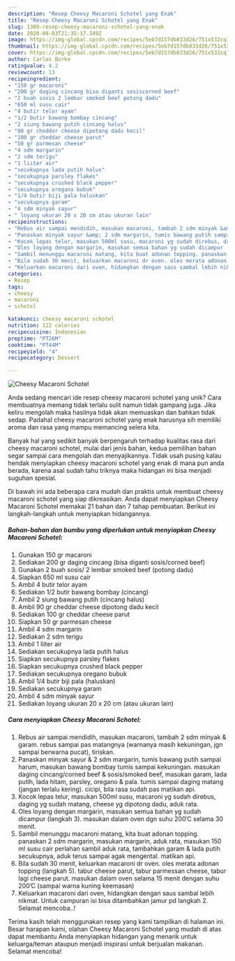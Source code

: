 ```yaml
---
description: "Resep Cheesy Macaroni Schotel yang Enak"
title: "Resep Cheesy Macaroni Schotel yang Enak"
slug: 1389-resep-cheesy-macaroni-schotel-yang-enak
date: 2020-08-03T21:35:17.349Z
image: https://img-global.cpcdn.com/recipes/5eb7d157db833d26/751x532cq70/cheesy-macaroni-schotel-foto-resep-utama.jpg
thumbnail: https://img-global.cpcdn.com/recipes/5eb7d157db833d26/751x532cq70/cheesy-macaroni-schotel-foto-resep-utama.jpg
cover: https://img-global.cpcdn.com/recipes/5eb7d157db833d26/751x532cq70/cheesy-macaroni-schotel-foto-resep-utama.jpg
author: Carlos Burke
ratingvalue: 4.2
reviewcount: 13
recipeingredient:
- "150 gr macaroni"
- "200 gr daging cincang bisa diganti sosiscorned beef"
- "2 buah sosis 2 lembar smoked beef potong dadu"
- "650 ml susu cair"
- "4 butir telor ayam"
- "1/2 butir bawang bombay cincang"
- "2 siung bawang putih cincang halus"
- "90 gr cheddar cheese dipotong dadu kecil"
- "100 gr cheddar cheese parut"
- "50 gr parmesan cheese"
- "4 sdm margarin"
- "2 sdm terigu"
- "1 liiter air"
- "secukupnya lada putih halus"
- "secukupnya parsley flakes"
- "secukupnya crushed black pepper"
- "secukupnya oregano bubuk"
- "1/4 butir biji pala haluskan"
- "secukupnya garam"
- "4 sdm minyak sayur"
- " loyang ukuran 20 x 20 cm atau ukuran lain"
recipeinstructions:
- "Rebus air sampai mendidih, masukan macaroni, tambah 2 sdm minyak &amp; garam. rebus sampai pas matangnya (warnanya masih kekuningan, jgn sampai berwarna pucat), tiriskan."
- "Panaskan minyak sayur &amp; 2 sdm margarin, tumis bawang putih sampai harum, masukan bawang bombay tumis sampai kekuningan. masukan daging cincang/corned beef &amp; sosis/smoked beef, masukan garam, lada putih, lada hitam, parsley, oregano &amp; pala. tumis sampai daging matang (jangan terlalu kering). cicipi, bila rasa sudah pas matikan api."
- "Kocok lepas telur, masukan 500ml susu, macaroni yg sudah direbus, daging yg sudah matang, cheese yg dipotong dadu, aduk rata."
- "Oles loyang dengan margarin, masukan semua bahan yg sudah dicampur (langkah 3). masukan dalam oven dgn suhu 200’C selama 30 menit."
- "Sambil menunggu macaroni matang, kita buat adonan topping. panaskan 2 sdm margarin, masukan margarin, aduk rata, masukan 150 ml susu cair perlahan sambil aduk rata, tambahkan garam &amp; lada putih secukupnya, aduk terus sampai agak mengental. matikan api."
- "Bila sudah 30 menit, keluarkan macaroni dr oven. oles merata adonan topping (langkah 5). tabur cheese parut, tabur parmessan cheese, tabur lagi cheese parut. masukan dalam oven selama 15 menit dengan suhu 200’C (sampai warna kuning keemasan)"
- "Keluarkan macaroni dari oven, hidangkan dengan saus sambal lebih nikmat. Untuk campuran isi bisa ditambahkan jamur pd langkah 2. Selamat mencoba..!"
categories:
- Resep
tags:
- cheesy
- macaroni
- schotel

katakunci: cheesy macaroni schotel 
nutrition: 122 calories
recipecuisine: Indonesian
preptime: "PT26M"
cooktime: "PT44M"
recipeyield: "4"
recipecategory: Dessert

---
```



![Cheesy Macaroni Schotel](https://img-global.cpcdn.com/recipes/5eb7d157db833d26/751x532cq70/cheesy-macaroni-schotel-foto-resep-utama.jpg)

Anda sedang mencari ide resep cheesy macaroni schotel yang unik? Cara membuatnya memang tidak terlalu sulit namun tidak gampang juga. Jika keliru mengolah maka hasilnya tidak akan memuaskan dan bahkan tidak sedap. Padahal cheesy macaroni schotel yang enak harusnya sih memiliki aroma dan rasa yang mampu memancing selera kita.



Banyak hal yang sedikit banyak berpengaruh terhadap kualitas rasa dari cheesy macaroni schotel, mulai dari jenis bahan, kedua pemilihan bahan segar sampai cara mengolah dan menyajikannya. Tidak usah pusing kalau hendak menyiapkan cheesy macaroni schotel yang enak di mana pun anda berada, karena asal sudah tahu triknya maka hidangan ini bisa menjadi suguhan spesial.


Di bawah ini ada beberapa cara mudah dan praktis untuk membuat cheesy macaroni schotel yang siap dikreasikan. Anda dapat menyiapkan Cheesy Macaroni Schotel memakai 21 bahan dan 7 tahap pembuatan. Berikut ini langkah-langkah untuk menyiapkan hidangannya.

<!--inarticleads1-->

##### Bahan-bahan dan bumbu yang diperlukan untuk menyiapkan Cheesy Macaroni Schotel:

1. Gunakan 150 gr macaroni
1. Sediakan 200 gr daging cincang (bisa diganti sosis/corned beef)
1. Gunakan 2 buah sosis/ 2 lembar smoked beef (potong dadu)
1. Siapkan 650 ml susu cair
1. Ambil 4 butir telor ayam
1. Sediakan 1/2 butir bawang bombay (cincang)
1. Ambil 2 siung bawang putih (cincang halus)
1. Ambil 90 gr cheddar cheese dipotong dadu kecil
1. Sediakan 100 gr cheddar cheese parut
1. Siapkan 50 gr parmesan cheese
1. Ambil 4 sdm margarin
1. Sediakan 2 sdm terigu
1. Ambil 1 liiter air
1. Sediakan secukupnya lada putih halus
1. Siapkan secukupnya parsley flakes
1. Siapkan secukupnya crushed black pepper
1. Sediakan secukupnya oregano bubuk
1. Ambil 1/4 butir biji pala (haluskan)
1. Sediakan secukupnya garam
1. Ambil 4 sdm minyak sayur
1. Sediakan  loyang ukuran 20 x 20 cm (atau ukuran lain)




<!--inarticleads2-->

##### Cara menyiapkan Cheesy Macaroni Schotel:

1. Rebus air sampai mendidih, masukan macaroni, tambah 2 sdm minyak &amp; garam. rebus sampai pas matangnya (warnanya masih kekuningan, jgn sampai berwarna pucat), tiriskan.
1. Panaskan minyak sayur &amp; 2 sdm margarin, tumis bawang putih sampai harum, masukan bawang bombay tumis sampai kekuningan. masukan daging cincang/corned beef &amp; sosis/smoked beef, masukan garam, lada putih, lada hitam, parsley, oregano &amp; pala. tumis sampai daging matang (jangan terlalu kering). cicipi, bila rasa sudah pas matikan api.
1. Kocok lepas telur, masukan 500ml susu, macaroni yg sudah direbus, daging yg sudah matang, cheese yg dipotong dadu, aduk rata.
1. Oles loyang dengan margarin, masukan semua bahan yg sudah dicampur (langkah 3). masukan dalam oven dgn suhu 200’C selama 30 menit.
1. Sambil menunggu macaroni matang, kita buat adonan topping. panaskan 2 sdm margarin, masukan margarin, aduk rata, masukan 150 ml susu cair perlahan sambil aduk rata, tambahkan garam &amp; lada putih secukupnya, aduk terus sampai agak mengental. matikan api.
1. Bila sudah 30 menit, keluarkan macaroni dr oven. oles merata adonan topping (langkah 5). tabur cheese parut, tabur parmessan cheese, tabur lagi cheese parut. masukan dalam oven selama 15 menit dengan suhu 200’C (sampai warna kuning keemasan)
1. Keluarkan macaroni dari oven, hidangkan dengan saus sambal lebih nikmat. Untuk campuran isi bisa ditambahkan jamur pd langkah 2. Selamat mencoba..!




Terima kasih telah menggunakan resep yang kami tampilkan di halaman ini. Besar harapan kami, olahan Cheesy Macaroni Schotel yang mudah di atas dapat membantu Anda menyiapkan hidangan yang menarik untuk keluarga/teman ataupun menjadi inspirasi untuk berjualan makanan. Selamat mencoba!
